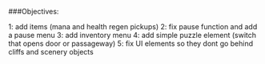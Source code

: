 ###Objectives:

1: add items (mana and health regen pickups)
2: fix pause function and add a pause menu
3: add inventory menu
4: add simple puzzle element (switch that opens door or passageway)
5: fix UI elements so they dont go behind cliffs and scenery objects
